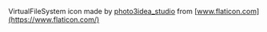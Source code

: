 VirtualFileSystem icon made by [photo3idea_studio](https://www.flaticon.com/authors/photo3idea-studio) from [www.flaticon.com](https://www.flaticon.com/)
